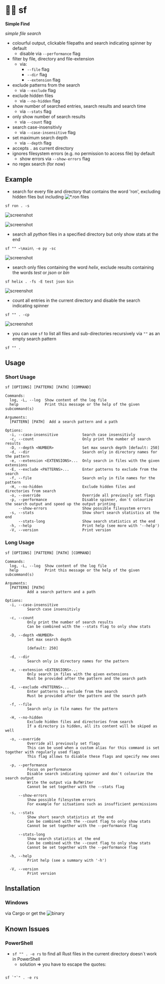 # 🔎📄 sf

__Simple Find__

*simple file search*

* colourful output, clickable filepaths and search indicating spinner by default 
  * disable via ```--performance``` flag
* filter by file, directory and file-extension
  * via: 
    * ```--file``` flag
    * ```--dir``` flag
    * ```--extension``` flag
* exclude patterns from the search 
  * via ```--exclude``` flag
* exclude hidden files
  * via ```--no-hidden``` flag
* show number of searched entries, search results and search time
  * via ```--stats``` flag
* only show number of search results 
  * via ```--count``` flag
* search case-insensitivly
  * via ```--case-insensitive``` flag
* set maximum search depth
  * via ```--depth``` flag
* accepts ```.``` as current directory
* ignores filesystem errors (e.g. no permission to access file) by default
  * show errors via ```--show-errors``` flag
* no regex search (for now)

## Example

- search for every file and directory that contains the word 'ron', excluding hidden files but including ![*.ron files](https://github.com/ron-rs/ron)

```sf ron . -s```

![screenshot](https://github.com/Phydon/sf/blob/master/assets/sf_ron_current_s_spinner.png)

![screenshot](https://github.com/Phydon/sf/blob/master/assets/sf_ron_current_s_done.png)

- search all *python* files in a specified directory but only show stats at the end

```sf "" ~\main\ -e py -sc```

![screenshot](https://github.com/Phydon/sf/blob/master/assets/sf___path_e_py_sc.png)

- search only files containing the word *helix*, exclude results containing the words *test* or *json* or *bin*

```sf helix . -fs -E test json bin```

![screenshot](https://github.com/Phydon/sf/blob/master/assets/sf_helix_current_fs_E_test_json_bin.png)

- count all entries in the current directory and disable the search indicating spinner 

```sf "" . -cp```

![screenshot](https://github.com/Phydon/sf/blob/master/assets/sf_current_count_all.png)

- you can use ```sf``` to list all files and sub-directories recursively via ```""``` as an empty search pattern 

```sf "" .```

	
## Usage

### Short Usage

```
sf [OPTIONS] [PATTERN] [PATH] [COMMAND]

Commands:
  log, -L, --log  Show content of the log file
  help            Print this message or the help of the given subcommand(s)

Arguments:
  [PATTERN] [PATH]  Add a search pattern and a path

Options:
  -i, --case-insensitive           Search case insensitivly
  -c, --count                      Only print the number of search results
  -D, --depth <NUMBER>             Set max search depth [default: 250]
  -d, --dir                        Search only in directory names for the pattern
  -e, --extension <EXTENSIONS>...  Only search in files with the given extensions
  -E, --exclude <PATTERNS>...      Enter patterns to exclude from the search
  -f, --file                       Search only in file names for the pattern
  -H, --no-hidden                  Exclude hidden files and directories from search
  -o, --override                   Override all previously set flags
  -p, --performance                Disable spinner, don`t colourize the search output and speed up the output printing
      --show-errors                Show possible filesystem errors
  -s, --stats                      Show short search statistics at the end
      --stats-long                 Show search statistics at the end
  -h, --help                       Print help (see more with '--help')
  -V, --version                    Print version
```

### Long Usage

```
sf [OPTIONS] [PATTERN] [PATH] [COMMAND]

Commands:
  log, -L, --log  Show content of the log file
  help            Print this message or the help of the given subcommand(s)

Arguments:
  [PATTERN] [PATH]
          Add a search pattern and a path

Options:
  -i, --case-insensitive
          Search case insensitivly

  -c, --count
          Only print the number of search results
          Can be combined with the --stats flag to only show stats

  -D, --depth <NUMBER>
          Set max search depth

          [default: 250]

  -d, --dir
          Search only in directory names for the pattern

  -e, --extension <EXTENSIONS>...
          Only search in files with the given extensions
          Must be provided after the pattern and the search path

  -E, --exclude <PATTERNS>...
          Enter patterns to exclude from the search
          Must be provided after the pattern and the search path

  -f, --file
          Search only in file names for the pattern

  -H, --no-hidden
          Exclude hidden files and directories from search
          If a directory is hidden, all its content will be skiped as well

  -o, --override
          Override all previously set flags
          This can be used when a custom alias for this command is set together with regularly used flags
          This flag allows to disable these flags and specify new ones

  -p, --performance
          Focus on performance
          Disable search indicating spinner and don`t colourize the search output
          Write the output via BufWriter
          Cannot be set together with the --stats flag

      --show-errors
          Show possible filesystem errors
          For example for situations such as insufficient permissions

  -s, --stats
          Show short search statistics at the end
          Can be combined with the --count flag to only show stats
          Cannot be set together with the --performance flag

      --stats-long
          Show search statistics at the end
          Can be combined with the --count flag to only show stats
          Cannot be set together with the --performance flag

  -h, --help
          Print help (see a summary with '-h')

  -V, --version
          Print version
```


## Installation

### Windows

via Cargo or get the ![binary](https://github.com/Phydon/sf/releases)

## Known Issues

### PowerShell

- ```sf "" . -e rs``` to find all Rust files in the current directory doesn`t work in PowerShell
  * solution => you have to escape the quotes: 

```

sf `"`" . -e rs

```
